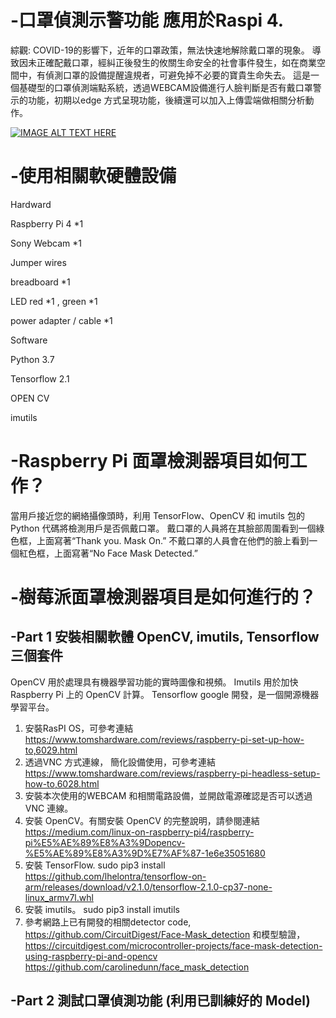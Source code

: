 # -口罩偵測示警功能 應用於Raspi 4.
綜觀:
COVID-19的影響下，近年的口罩政策，無法快速地解除戴口罩的現象。
導致因未正確配戴口罩，經糾正後發生的攸關生命安全的社會事件發生，如在商業空間中，有偵測口罩的設備提醒違規者，可避免掉不必要的寶貴生命失去。
這是一個基礎型的口罩偵測端點系統，透過WEBCAM設備進行人臉判斷是否有戴口罩警示的功能，初期以edge 方式呈現功能，後續還可以加入上傳雲端做相關分析動作。

[![IMAGE ALT TEXT HERE](http://img.youtube.com/vi/_uxsrwm8nIA/0.jpg)](http://www.youtube.com/watch?v=_uxsrwm8nIA)


# -使用相關軟硬體設備
Hardward

Raspberry Pi 4 *1

Sony Webcam *1

Jumper wires

breadboard *1

LED red *1 , green *1

power adapter / cable *1

Software

Python 3.7

Tensorflow 2.1

OPEN CV

imutils

# -Raspberry Pi 面罩檢測器項目如何工作？

當用戶接近您的網絡攝像頭時，利用 TensorFlow、OpenCV 和 imutils 包的 Python 代碼將檢測用戶是否佩戴口罩。 
戴口罩的人員將在其臉部周圍看到一個綠色框，上面寫著“Thank you. Mask On.” 
不戴口罩的人員會在他們的臉上看到一個紅色框，上面寫著“No Face Mask Detected.”

# -樹莓派面罩檢測器項目是如何進行的？
  ## -Part 1 安裝相關軟體 OpenCV, imutils, Tensorflow 三個套件
  OpenCV 用於處理具有機器學習功能的實時圖像和視頻。
  Imutils 用於加快 Raspberry Pi 上的 OpenCV 計算。
  Tensorflow  google 開發，是一個開源機器學習平台。
  1. 安裝RasPI OS，可參考連結 https://www.tomshardware.com/reviews/raspberry-pi-set-up-how-to,6029.html 
  2. 透過VNC 方式連線， 簡化設備使用，可參考連結 https://www.tomshardware.com/reviews/raspberry-pi-headless-setup-how-to,6028.html
  3. 安裝本次使用的WEBCAM 和相關電路設備，並開啟電源確認是否可以透過VNC 連線。
  4. 安裝 OpenCV。有關安裝 OpenCV 的完整說明，請參閱連結  https://medium.com/linux-on-raspberry-pi4/raspberry-pi%E5%AE%89%E8%A3%9Dopencv-%E5%AE%89%E8%A3%9D%E7%AF%87-1e6e35051680
  5. 安裝 TensorFlow.
     sudo pip3 install https://github.com/lhelontra/tensorflow-on-arm/releases/download/v2.1.0/tensorflow-2.1.0-cp37-none-linux_armv7l.whl
  6. 安裝 imutils。
     sudo pip3 install imutils
  7. 參考網路上已有開發的相關detector code, https://github.com/CircuitDigest/Face-Mask_detection
     和模型驗證，https://circuitdigest.com/microcontroller-projects/face-mask-detection-using-raspberry-pi-and-opencv
     https://github.com/carolinedunn/face_mask_detection
  ## -Part 2 測試口罩偵測功能 (利用已訓練好的 Model)
  
     
